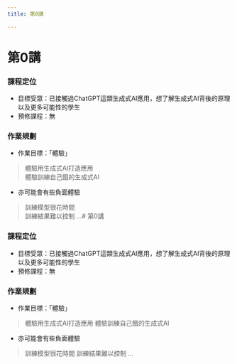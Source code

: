 ```yaml
---
title: 第0講

---
```


# 第0講
### 課程定位
* 目標受眾：已接觸過ChatGPT這類生成式AI應用，想了解生成式AI背後的原理以及更多可能性的學生
* 預修課程：無
### 作業規劃
* 作業目標：「體驗」
> 體驗用生成式AI打造應用  
體驗訓練自己餓的生成式AI

* 亦可能會有些負面體驗
> 訓練模型很花時間  
> 訓練結果難以控制
> ...# 第0講
### 課程定位
* 目標受眾：已接觸過ChatGPT這類生成式AI應用，想了解生成式AI背後的原理以及更多可能性的學生
* 預修課程：無
### 作業規劃
* 作業目標：「體驗」
> 體驗用生成式AI打造應用
體驗訓練自己餓的生成式AI

* 亦可能會有些負面體驗
> 訓練模型很花時間
> 訓練結果難以控制
> ...